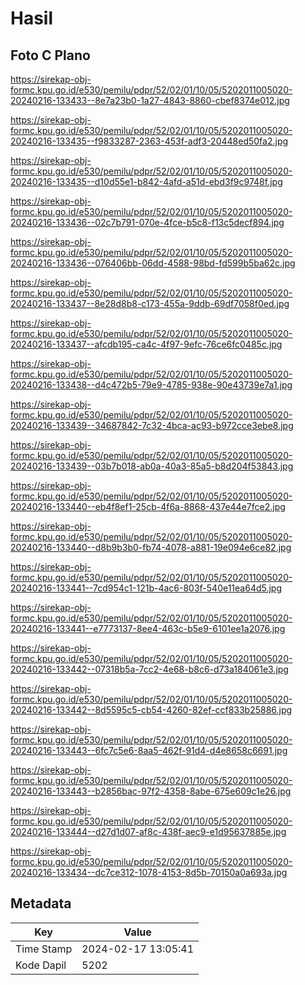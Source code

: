 # Hasil

## Foto C Plano

https://sirekap-obj-formc.kpu.go.id/e530/pemilu/pdpr/52/02/01/10/05/5202011005020-20240216-133433--8e7a23b0-1a27-4843-8860-cbef8374e012.jpg

https://sirekap-obj-formc.kpu.go.id/e530/pemilu/pdpr/52/02/01/10/05/5202011005020-20240216-133435--f9833287-2363-453f-adf3-20448ed50fa2.jpg

https://sirekap-obj-formc.kpu.go.id/e530/pemilu/pdpr/52/02/01/10/05/5202011005020-20240216-133435--d10d55e1-b842-4afd-a51d-ebd3f9c9748f.jpg

https://sirekap-obj-formc.kpu.go.id/e530/pemilu/pdpr/52/02/01/10/05/5202011005020-20240216-133436--02c7b791-070e-4fce-b5c8-f13c5decf894.jpg

https://sirekap-obj-formc.kpu.go.id/e530/pemilu/pdpr/52/02/01/10/05/5202011005020-20240216-133436--076406bb-06dd-4588-98bd-fd599b5ba62c.jpg

https://sirekap-obj-formc.kpu.go.id/e530/pemilu/pdpr/52/02/01/10/05/5202011005020-20240216-133437--8e28d8b8-c173-455a-9ddb-69df7058f0ed.jpg

https://sirekap-obj-formc.kpu.go.id/e530/pemilu/pdpr/52/02/01/10/05/5202011005020-20240216-133437--afcdb195-ca4c-4f97-9efc-76ce6fc0485c.jpg

https://sirekap-obj-formc.kpu.go.id/e530/pemilu/pdpr/52/02/01/10/05/5202011005020-20240216-133438--d4c472b5-79e9-4785-938e-90e43739e7a1.jpg

https://sirekap-obj-formc.kpu.go.id/e530/pemilu/pdpr/52/02/01/10/05/5202011005020-20240216-133439--34687842-7c32-4bca-ac93-b972cce3ebe8.jpg

https://sirekap-obj-formc.kpu.go.id/e530/pemilu/pdpr/52/02/01/10/05/5202011005020-20240216-133439--03b7b018-ab0a-40a3-85a5-b8d204f53843.jpg

https://sirekap-obj-formc.kpu.go.id/e530/pemilu/pdpr/52/02/01/10/05/5202011005020-20240216-133440--eb4f8ef1-25cb-4f6a-8868-437e44e7fce2.jpg

https://sirekap-obj-formc.kpu.go.id/e530/pemilu/pdpr/52/02/01/10/05/5202011005020-20240216-133440--d8b9b3b0-fb74-4078-a881-19e094e6ce82.jpg

https://sirekap-obj-formc.kpu.go.id/e530/pemilu/pdpr/52/02/01/10/05/5202011005020-20240216-133441--7cd954c1-121b-4ac6-803f-540e11ea64d5.jpg

https://sirekap-obj-formc.kpu.go.id/e530/pemilu/pdpr/52/02/01/10/05/5202011005020-20240216-133441--e7773137-8ee4-463c-b5e9-6101ee1a2076.jpg

https://sirekap-obj-formc.kpu.go.id/e530/pemilu/pdpr/52/02/01/10/05/5202011005020-20240216-133442--07318b5a-7cc2-4e68-b8c6-d73a184061e3.jpg

https://sirekap-obj-formc.kpu.go.id/e530/pemilu/pdpr/52/02/01/10/05/5202011005020-20240216-133442--8d5595c5-cb54-4260-82ef-ccf833b25886.jpg

https://sirekap-obj-formc.kpu.go.id/e530/pemilu/pdpr/52/02/01/10/05/5202011005020-20240216-133443--6fc7c5e6-8aa5-462f-91d4-d4e8658c6691.jpg

https://sirekap-obj-formc.kpu.go.id/e530/pemilu/pdpr/52/02/01/10/05/5202011005020-20240216-133443--b2856bac-97f2-4358-8abe-675e609c1e26.jpg

https://sirekap-obj-formc.kpu.go.id/e530/pemilu/pdpr/52/02/01/10/05/5202011005020-20240216-133444--d27d1d07-af8c-438f-aec9-e1d95637885e.jpg

https://sirekap-obj-formc.kpu.go.id/e530/pemilu/pdpr/52/02/01/10/05/5202011005020-20240216-133434--dc7ce312-1078-4153-8d5b-70150a0a693a.jpg


## Metadata

| Key        | Value               |
| ---------- | ------------------- |
| Time Stamp | 2024-02-17 13:05:41 |
| Kode Dapil | 5202                |



